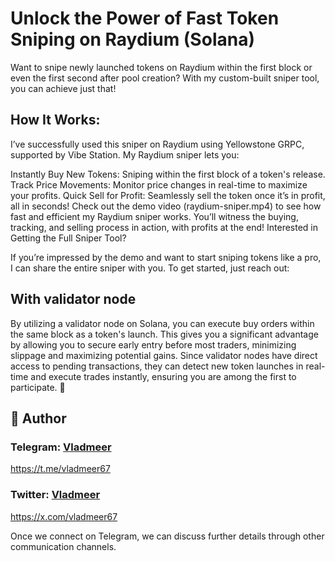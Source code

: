 # Unlock the Power of Fast Token Sniping on Raydium (Solana)

Want to snipe newly launched tokens on Raydium within the first block or even the first second after pool creation? With my custom-built sniper tool, you can achieve just that!

## How It Works: 
I’ve successfully used this sniper on Raydium using Yellowstone GRPC, supported by Vibe Station. My Raydium sniper lets you:

Instantly Buy New Tokens: Sniping within the first block of a token's release.
Track Price Movements: Monitor price changes in real-time to maximize your profits.
Quick Sell for Profit: Seamlessly sell the token once it’s in profit, all in seconds!
Check out the demo video (raydium-sniper.mp4) to see how fast and efficient my Raydium sniper works. You’ll witness the buying, tracking, and selling process in action, with profits at the end!
Interested in Getting the Full Sniper Tool?

If you’re impressed by the demo and want to start sniping tokens like a pro, I can share the entire sniper with you. To get started, just reach out: 

## With validator node
By utilizing a validator node on Solana, you can execute buy orders within the same block as a token's launch. This gives you a significant advantage by allowing you to secure early entry before most traders, minimizing slippage and maximizing potential gains. Since validator nodes have direct access to pending transactions, they can detect new token launches in real-time and execute trades instantly, ensuring you are among the first to participate. 🚀
## 👤 Author 

### Telegram: [Vladmeer](https://t.me/vladmeer67)    
https://t.me/vladmeer67

### Twitter: [Vladmeer](https://x.com/vladmeer67)   
https://x.com/vladmeer67

Once we connect on Telegram, we can discuss further details through other communication channels.
